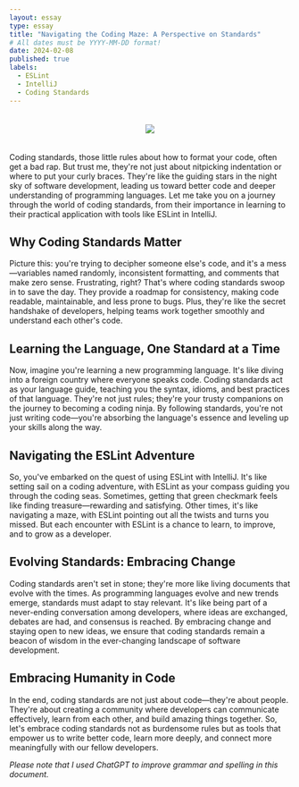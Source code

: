```yaml
---
layout: essay
type: essay
title: "Navigating the Coding Maze: A Perspective on Standards"
# All dates must be YYYY-MM-DD format!
date: 2024-02-08
published: true
labels:
  - ESLint
  - IntelliJ
  - Coding Standards
---
```

<div align="center">
<img src='https://upload.wikimedia.org/wikipedia/commons/7/7e/Knowledge_Is_Human_Homepage_Animated_Banner.gif' HSPACE='20' VSPACE='20'> 
</div>

Coding standards, those little rules about how to format your code, often get a bad rap. But trust me, they're not just about nitpicking indentation or where to put your curly braces. They're like the guiding stars in the night sky of software development, leading us toward better code and deeper understanding of programming languages. Let me take you on a journey through the world of coding standards, from their importance in learning to their practical application with tools like ESLint in IntelliJ.

## Why Coding Standards Matter
Picture this: you're trying to decipher someone else's code, and it's a mess—variables named randomly, inconsistent formatting, and comments that make zero sense. Frustrating, right? That's where coding standards swoop in to save the day. They provide a roadmap for consistency, making code readable, maintainable, and less prone to bugs. Plus, they're like the secret handshake of developers, helping teams work together smoothly and understand each other's code.

## Learning the Language, One Standard at a Time
Now, imagine you're learning a new programming language. It's like diving into a foreign country where everyone speaks code. Coding standards act as your language guide, teaching you the syntax, idioms, and best practices of that language. They're not just rules; they're your trusty companions on the journey to becoming a coding ninja. By following standards, you're not just writing code—you're absorbing the language's essence and leveling up your skills along the way.

## Navigating the ESLint Adventure
So, you've embarked on the quest of using ESLint with IntelliJ. It's like setting sail on a coding adventure, with ESLint as your compass guiding you through the coding seas. Sometimes, getting that green checkmark feels like finding treasure—rewarding and satisfying. Other times, it's like navigating a maze, with ESLint pointing out all the twists and turns you missed. But each encounter with ESLint is a chance to learn, to improve, and to grow as a developer.

## Evolving Standards: Embracing Change
Coding standards aren't set in stone; they're more like living documents that evolve with the times. As programming languages evolve and new trends emerge, standards must adapt to stay relevant. It's like being part of a never-ending conversation among developers, where ideas are exchanged, debates are had, and consensus is reached. By embracing change and staying open to new ideas, we ensure that coding standards remain a beacon of wisdom in the ever-changing landscape of software development.

## Embracing Humanity in Code
In the end, coding standards are not just about code—they're about people. They're about creating a community where developers can communicate effectively, learn from each other, and build amazing things together. So, let's embrace coding standards not as burdensome rules but as tools that empower us to write better code, learn more deeply, and connect more meaningfully with our fellow developers.

*Please note that I used ChatGPT to improve grammar and spelling in this document.*
